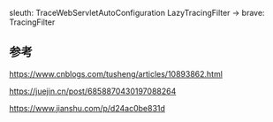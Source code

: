 

sleuth: TraceWebServletAutoConfiguration LazyTracingFilter -> brave: TracingFilter





## 参考

https://www.cnblogs.com/tusheng/articles/10893862.html

https://juejin.cn/post/6858870430197088264

https://www.jianshu.com/p/d24ac0be831d